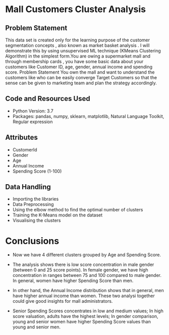 # Mall Customers Cluster Analysis

## Problem Statement
 
This data set is created only for the learning purpose of the customer segmentation concepts , also known as market basket analysis . I will demonstrate this by using unsupervised ML technique (KMeans Clustering Algorithm) in the simplest form.You are owing a supermarket mall and through membership cards , you have some basic data about your customers like Customer ID, age, gender, annual income and spending score. Problem Statement You own the mall and want to understand the customers like who can be easily converge Target Customers so that the sense can be given to marketing team and plan the strategy accordingly.

## Code and Resources Used

* Python Version: 3.7
* Packages: pandas, numpy, sklearn, matplotlib, Natural Language Toolkit, Regular expression

## Attributes

* CustomerId
* Gender
* Age
* Annual Income
* Spending Score (1-100)

## Data Handling

* Importing the libraries
* Data Preprocessing
* Using the elbow method to find the optimal number of clusters
* Training the K-Means model on the dataset
* Visualising the clusters

# Conclusions

* Now we have 4 different clusters grouped by Age and Spending Score.

* The analysis shows there is low score concentration in male gender (between 0 and 25 score points). In female gender, we have high concentration in ranges between 75 and 100 compared to male gender. In general, women have higher Spending Score than men.

* In other hand, the Annual Income distribution shows that in general, men have higher annual income than women. These two analysi together could give good insights for mall administrators.

* Senior Spending Scores concentrates in low and medium values; In high score valuation, adults have the highest levels; In gender comparison, young and senior women have higher Spending Score values than young and senior men.


